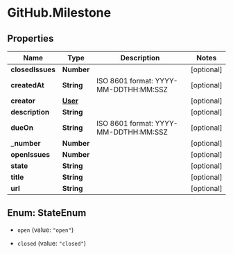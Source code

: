# GitHub.Milestone

## Properties

Name | Type | Description | Notes
------------ | ------------- | ------------- | -------------
**closedIssues** | **Number** |  | [optional] 
**createdAt** | **String** | ISO 8601 format: YYYY-MM-DDTHH:MM:SSZ | [optional] 
**creator** | [**User**](User.md) |  | [optional] 
**description** | **String** |  | [optional] 
**dueOn** | **String** | ISO 8601 format: YYYY-MM-DDTHH:MM:SSZ | [optional] 
**_number** | **Number** |  | [optional] 
**openIssues** | **Number** |  | [optional] 
**state** | **String** |  | [optional] 
**title** | **String** |  | [optional] 
**url** | **String** |  | [optional] 



## Enum: StateEnum


* `open` (value: `"open"`)

* `closed` (value: `"closed"`)




